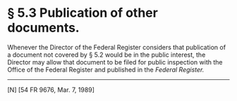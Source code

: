 # § 5.3   Publication of other documents.

Whenever the Director of the Federal Register considers that publication of a document not covered by § 5.2 would be in the public interest, the Director may allow that document to be filed for public inspection with the Office of the Federal Register and published in the _Federal Register._


---

[N] [54 FR 9676, Mar. 7, 1989]




